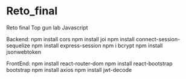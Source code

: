 # Reto_final
Reto final Top gun lab Javascript

Backend:
npm install cors
npm install joi
npm install connect-session-sequelize
npm install express-session
npm i bcrypt
npm install jsonwebtoken

FrontEnd:
npm install react-router-dom
npm install react-bootstrap bootstrap
npm install axios
npm install jwt-decode


